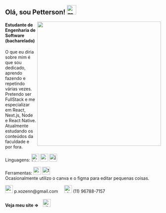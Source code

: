 ## Olá, sou Petterson! <img src="https://i.imgur.com/EgZKCOb.png" width="30px" alt="message icon">

<img src="https://i.imgur.com/65obSF3.png" width="400px" align="right" alt="">

#### Estudante de Engenharia de Software (bacharelado)

<p align="left"> 
  O que eu diria sobre mim é que sou dedicado, aprendo fazendo e repetindo várias vezes.
  <br>
  Pretendo ser FullStack e me especializar em React, Next.js, Node e React Native.
  <br>
  Atualmente estudando os conteúdos da faculdade e por fora.
</p>

<p align="left">
  Linguagens: <img src="https://i.imgur.com/yIHi6Ge.png" width="25px" alt="html icon"> <img src="https://i.imgur.com/W9NmzkE.png" width="25px" alt="css icon"> <img src="https://i.imgur.com/jdiwaWN.png" width="25px" alt="javascript icon">
</p>

<p align="left">
  Ferramentas: <img src="https://i.imgur.com/M7F5IPz.png" width="25px" alt="vscode icon"> <img src="https://i.imgur.com/ZarCT9z.png" width="25px" alt="tux icon"> <br>
  Ocasionalmente utilizo o canva e o figma para editar pequenas coisas.
</p>

<p align="left">
  <img src="https://i.imgur.com/xfC65LZ.png" width="25px" alt="envelope icon"> p.xozenn@gmail.com &nbsp;&nbsp;&nbsp; <img src="https://i.imgur.com/RBWdJrB.png?1" width="25px" alt="phone icon"> (11) 96788-7157
  <br><br>
   <strong>Veja meu site => &nbsp;&nbsp;</strong>
  <a href="https://petterson-ferreira.netlify.app/">
    <img src="https://i.imgur.com/ehkMCxt.png" width="25px" alt="site icon">
  </a>
</p>  
